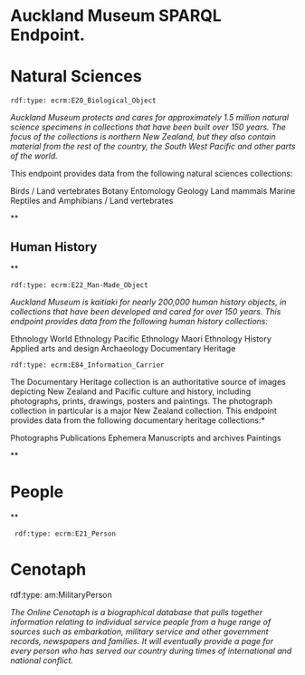 Auckland Museum SPARQL Endpoint.
================

Natural Sciences
================

    rdf:type: ecrm:E20_Biological_Object

*Auckland Museum protects and cares for approximately 1.5 million natural science specimens in collections that have been built over 150 years. The focus of the collections is northern New Zealand, but they also contain material from the rest of the country, the South West Pacific and other parts of the world.*

This endpoint provides data from the following natural sciences collections:

Birds / Land vertebrates
Botany
Entomology
Geology
Land mammals
Marine
Reptiles and Amphibians / Land vertebrates

**

Human History
-------------

**

    rdf:type: ecrm:E22_Man-Made_Object

*Auckland Museum is kaitiaki for nearly 200,000 human history objects, in collections that have been developed and cared for over 150 years.
This endpoint provides data from the following human history collections:*

Ethnology
World Ethnology
Pacific Ethnology
Maori Ethnology
History
Applied arts and design
Archaeology
Documentary Heritage

    rdf:type: ecrm:E84_Information_Carrier

The Documentary Heritage collection is an authoritative source of images depicting New Zealand and Pacific culture and history, including photographs, prints, drawings, posters and paintings. The photograph collection in particular is a major New Zealand collection.
This endpoint provides data from the following documentary heritage collections:*

Photographs
Publications
Ephemera
Manuscripts and archives
Paintings

**

People
======

**

     rdf:type: ecrm:E21_Person

**Cenotaph**
========

rdf:type: am:MilitaryPerson

*The Online Cenotaph is a biographical database that pulls together information relating to individual service people from a huge range of sources such as embarkation, military service and other government records, newspapers and families. It will eventually provide a page for every person who has served our country during times of international and national conflict.*
